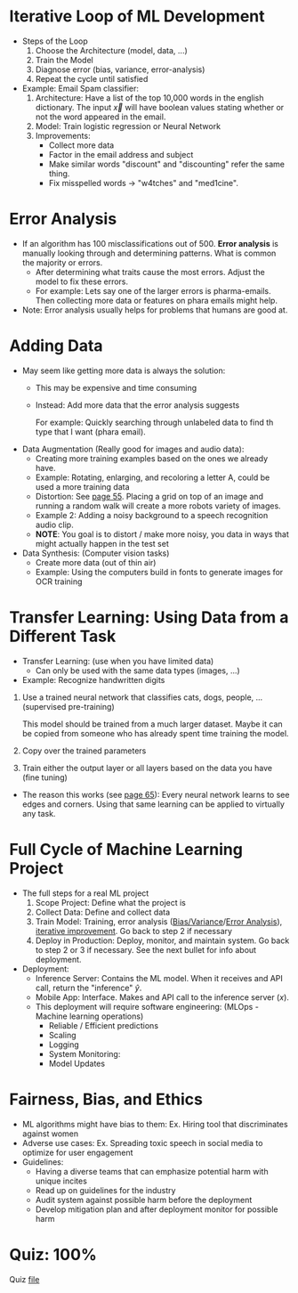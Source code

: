 # Iterative Loop of ML Development
* Steps of the Loop
    1. Choose the Architecture (model, data, ...)
    2. Train the Model
    3. Diagnose error (bias, variance, error-analysis)
    4. Repeat the cycle until satisfied
* Example: Email Spam classifier:
    1. Architecture: Have a list of the top 10,000 words in the english dictionary. The input $\vec{x}$ will have boolean values stating whether or not the word appeared in the email.
    2. Model: Train logistic regression or Neural Network
    3. Improvements:
        * Collect more data
        * Factor in the email address and subject
        * Make similar words "discount" and "discounting" refer the same thing.
        * Fix misspelled words -> "w4tches" and "med1cine".

# Error Analysis
* If an algorithm has 100 misclassifications out of 500. **Error analysis** is manually looking through and determining patterns. What is common the majority or errors.
    * After determining what traits cause the most errors. Adjust the model to fix these errors.
    * For example: Lets say one of the larger errors is pharma-emails. Then collecting more data or features on phara emails might help.
* Note: Error analysis usually helps for problems that humans are good at.

# Adding Data
* May seem like getting more data is always the solution:
    * This may be expensive and time consuming
    * Instead: Add more data that the error analysis suggests

        For example: Quickly searching through unlabeled data to find th type that I want (phara email).
* Data Augmentation (Really good for images and audio data):
    * Creating more training examples based on the ones we already have.
    * Example: Rotating, enlarging, and recoloring a letter A, could be used a more training data
    * Distortion: See [page 55](Lecture.pdf). Placing a grid on top of an image and running a random walk will create a more robots variety of images.
    * Example 2: Adding a noisy background to a speech recognition audio clip.
    * **NOTE**: You goal is to distort / make more noisy, you data in ways that might actually happen in the test set
* Data Synthesis: (Computer vision tasks)
    * Create more data (out of thin air)
    * Example: Using the computers build in fonts to generate images for OCR training

# Transfer Learning: Using Data from a Different Task
* Transfer Learning: (use when you have limited data)
    * Can only be used with the same data types (images, ...)
* Example: Recognize handwritten digits
1. Use a trained neural network that classifies cats, dogs, people, ... (supervised pre-training)

    This model should be trained from a much larger dataset. Maybe it can be copied from someone who has already spent time training the model.
2. Copy over the trained parameters
3. Train either the output layer or all layers based on the data you have (fine tuning)
* The reason this works (see [page 65](Lecture.pdf)): Every neural network learns to see edges and corners. Using that same learning can be applied to virtually any task.

# Full Cycle of Machine Learning Project
* The full steps for a real ML project
    1. Scope Project: Define what the project is
    2. Collect Data: Define and collect data
    3. Train Model: Training, error analysis ([Bias/Variance](2-BiasAndVariance.md)/[Error Analysis](#error-analysis)), [iterative improvement](#iterative-loop-of-ml-development). Go back to step 2 if necessary
    4. Deploy in Production: Deploy, monitor, and maintain system. Go back to step 2 or 3 if necessary. See the next bullet for info about deployment.
* Deployment:
    * Inference Server: Contains the ML model. When it receives and API call, return the "inference" $\hat{y}$.
    * Mobile App: Interface. Makes and API call to the inference server ($x$).
    * This deployment will require software engineering: (MLOps - Machine learning operations)
        * Reliable / Efficient predictions
        * Scaling
        * Logging
        * System Monitoring:
        * Model Updates

# Fairness, Bias, and Ethics
* ML algorithms might have bias to them: Ex. Hiring tool that discriminates against women
* Adverse use cases: Ex. Spreading toxic speech in social media to optimize for user engagement
* Guidelines:
    * Having a diverse teams that can emphasize potential harm with unique incites
    * Read up on guidelines for the industry
    * Audit system against possible harm before the deployment
    * Develop mitigation plan and after deployment monitor for possible harm

# Quiz: 100%
Quiz [file](Quizzes.md#machine-learning-development-process)